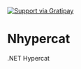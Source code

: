 <a href="https://gratipay.com/~ranjancse26/"><img src="https://camo.githubusercontent.com/a93de1c49a0322226ae89cb504a68844e8411ba7/68747470733a2f2f63646e2e7261776769742e636f6d2f67726174697061792f67726174697061792d62616467652f322e332e302f646973742f67726174697061792e737667" alt="Support via Gratipay" 
data-canonical-src="https://cdn.rawgit.com/gratipay/gratipay-badge/2.3.0/dist/gratipay.svg" style="max-width:100%;"></a>

# Nhypercat
.NET Hypercat
